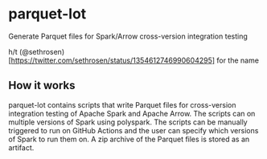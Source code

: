 # parquet-lot
Generate Parquet files for Spark/Arrow cross-version integration testing

h/t (@sethrosen)[https://twitter.com/sethrosen/status/1354612746990604295] for the name

## How it works
parquet-lot contains scripts that write Parquet files for cross-version integration testing of Apache Spark and Apache Arrow. The scripts can on multiple versions of Spark using polyspark. The scripts can be manually triggered to run on GitHub Actions and the user can specify which versions of Spark to run them on. A zip archive of the Parquet files is stored as an artifact.
